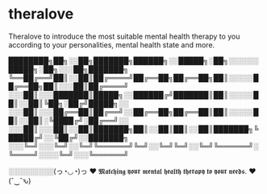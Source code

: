 # theralove
Theralove to introduce the most suitable mental health therapy to you according to your personalities, mental health state and more.


████████╗██╗░░██╗███████╗██████╗░░█████╗░██╗░░░░░░█████╗░██╗░░░██╗███████╗
╚══██╔══╝██║░░██║██╔════╝██╔══██╗██╔══██╗██║░░░░░██╔══██╗██║░░░██║██╔════╝
░░░██║░░░███████║█████╗░░██████╔╝███████║██║░░░░░██║░░██║╚██╗░██╔╝█████╗░░
░░░██║░░░██╔══██║██╔══╝░░██╔══██╗██╔══██║██║░░░░░██║░░██║░╚████╔╝░██╔══╝░░
░░░██║░░░██║░░██║███████╗██║░░██║██║░░██║███████╗╚█████╔╝░░╚██╔╝░░███████╗
░░░╚═╝░░░╚═╝░░╚═╝╚══════╝╚═╝░░╚═╝╚═╝░░╚═╝╚══════╝░╚════╝░░░░╚═╝░░░╚══════╝

░░░░░░░░░(っ◔◡◔)っ ❤  𝕸𝖆𝖙𝖈𝖍𝖎𝖓𝖌 𝖞𝖔𝖚𝖗 𝖒𝖊𝖓𝖙𝖆𝖑 𝖍𝖊𝖆𝖑𝖙𝖍 𝖙𝖍𝖊𝖗𝖆𝖕𝖞 𝖙𝖔 𝖞𝖔𝖚𝖗 𝖓𝖊𝖊𝖉𝖘.   ❤ (ˆ‿ˆԅ)
